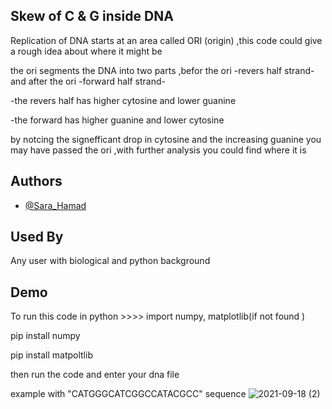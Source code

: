
## **Skew of C & G inside DNA**

Replication of DNA starts at an area called ORI (origin) ,this code could give a rough idea about where it might be 

the ori segments the DNA into two parts ,befor the ori  -revers half strand-  and after the ori  -forward half strand- 

-the revers half has higher cytosine and lower guanine

-the forward has higher guanine and lower cytosine

by notcing the signefficant drop in cytosine and the increasing guanine you may have passed the ori ,with further analysis you could find where it is
## Authors

- [@Sara_Hamad](https://github.com/Sara-Hamad)

  
## Used By

Any user with biological and python background

  
## Demo

To run this code in python >>>>
import numpy, matplotlib(if not found )

pip install numpy

pip install matpoltlib

then run the code and enter your dna file 


example with "CATGGGCATCGGCCATACGCC" sequence
  ![2021-09-18 (2)](https://user-images.githubusercontent.com/56077943/133893330-0b65d578-5f94-4f6e-92b3-d203b8c8555c.png)


